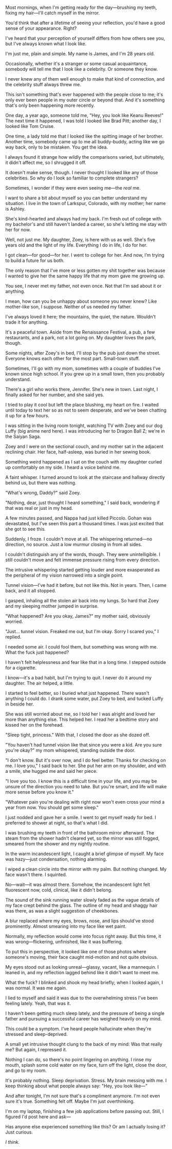 Most mornings, when I'm getting ready for the day—brushing my teeth, fixing my hair—I'll catch myself in the mirror.

You'd think that after a lifetime of seeing your reflection, you'd have a good sense of your appearance. Right?

I've heard that your perception of yourself differs from how others see you, but I've always known what I look like.

I'm just me, plain and simple. My name is James, and I'm 28 years old.

Occasionally, whether it's a stranger or some casual acquaintance, somebody will tell me that I look like a celebrity. Or someone they know.

I never knew any of them well enough to make that kind of connection, and the celebrity stuff always threw me.

This isn't something that's ever happened with the people close to me; it's only ever been people in my outer circle or beyond that. And it's something that's only been happening more recently.

One day, a year ago, someone told me, "Hey, you look like Keanu Reeves!" The next time it happened, I was told I looked like Brad Pitt; another day, I looked like Tom Cruise.

One time, a lady told me that I looked like the spitting image of her brother. Another time, somebody came up to me all buddy-buddy, acting like we go way back, only to be mistaken. You get the idea.

I always found it strange how wildly the comparisons varied, but ultimately, it didn't affect me, so I shrugged it off.

It doesn't make sense, though. I never thought I looked like any of those celebrities. So why do I look so familiar to complete strangers?

Sometimes, I wonder if they were even seeing me—the *real* me.

I want to share a bit about myself so you can better understand my situation. I live in the town of Larkspur, Colorado, with my mother; her name is Ashley.

She's kind-hearted and always had my back. I'm fresh out of college with my bachelor's and still haven't landed a career, so she's letting me stay with her for now.

Well, not just me. My daughter, Zoey, is here with us as well. She's five years old and the light of my life. Everything I do in life, I do for her.

I got clean—for good—for her. I went to college for her. And now, I’m trying to build a future for us both.

The only reason that I've more or less gotten my shit together was because I wanted to give her the same happy life that my mom gave me growing up.

You see, I never met my father, not even once. Not that I'm sad about it or anything.

I mean, how can you be unhappy about someone you never knew? Like mother-like son, I suppose. Neither of us needed my father.

I've always loved it here; the mountains, the quiet, the nature. Wouldn't trade it for anything.

It's a peaceful town. Aside from the Renaissance Festival, a pub, a few restaurants, and a park, not a lot going on. My daughter loves the park, though.

Some nights, after Zoey's in bed, I'll stop by the pub just down the street. Everyone knows each other for the most part. Small-town stuff.

Sometimes, I'll go with my mom, sometimes with a couple of buddies I've known since high school. If you grew up in a small town, then you probably understand.

There's a girl who works there, Jennifer. She's new in town. Last night, I finally asked for her number, and she said yes.

I tried to play it cool but left the place blushing, my heart on fire. I waited until today to text her so as not to seem desperate, and we've been chatting it up for a few hours.

I was sitting in the living room tonight, watching TV with Zoey and our dog Luffy (big anime nerd here). I was introducing her to Dragon Ball Z; we're in the Saiyan Saga.

Zoey and I were on the sectional couch, and my mother sat in the adjacent reclining chair. Her face, half-asleep, was buried in her sewing book.

Something weird happened as I sat on the couch with my daughter curled up comfortably on my side. I heard a voice behind me.

A faint whisper. I turned around to look at the staircase and hallway directly behind us, but there was nothing.

"What's wrong, Daddy?" said Zoey.

"Nothing, dear, just thought I heard something," I said back, wondering if that was real or just in my head.

A few minutes passed, and Nappa had just killed Piccolo. Gohan was devastated, but I've seen this part a thousand times. I was just excited that she got to see this.

Suddenly, I froze. I couldn't move at all. The whispering returned—no direction, no source. Just a low murmur closing in from all sides.

I couldn't distinguish any of the words, though. They were unintelligible. I still couldn't move and felt immense pressure rising from every direction.

The intrusive whispering started getting louder and more exasperated as the peripheral of my vision narrowed into a single point.

Tunnel vision—I’ve had it before, but not like this. Not in years. Then, I came back, and it all stopped.

I gasped, inhaling all the stolen air back into my lungs. So hard that Zoey and my sleeping mother jumped in surprise.

"What happened? Are you okay, James?" my mother said, obviously worried.

"Just... tunnel vision. Freaked me out, but I'm okay. Sorry I scared you," I replied.

I needed some air. I could fool them, but something was wrong with me. What the fuck just happened?

I haven't felt helplessness and fear like that in a long time. I stepped outside for a cigarette.

I know—it's a bad habit, but I'm trying to quit. I never do it around my daughter. The air helped, a little.

I started to feel better, so I buried what just happened. There wasn't anything I could do. I drank some water, put Zoey to bed, and tucked Luffy in beside her.

She was still worried about me, so I told her I was alright and loved her more than anything else. This helped her. I read her a bedtime story and kissed her on the forehead.

"Sleep tight, princess." With that, I closed the door as she dozed off.

"You haven't had tunnel vision like that since you were a kid. Are you sure you're okay?" my mom whispered, standing outside the door.

"I don't know. But it's over now, and I do feel better. Thanks for checking on me. I love you," I said back to her. She put her arm on my shoulder, and with a smile, she hugged me and said her piece.

"I love you too. I know this is a difficult time in your life, and you may be unsure of the direction you need to take. But you're smart, and life will make more sense before you know it."

"Whatever pain you're dealing with right now won't even cross your mind a year from now. You should get some sleep."

I just nodded and gave her a smile. I went to get myself ready for bed. I preferred to shower at night, so that's what I did.

I was brushing my teeth in front of the bathroom mirror afterward. The steam from the shower hadn't cleared yet, so the mirror was still fogged, smeared from the shower and my nightly routine.

In the warm incandescent light, I caught a brief glimpse of myself. My face was hazy—just condensation, nothing alarming.

I wiped a clean circle into the mirror with my palm. But nothing changed. My face wasn't there. I squinted.

No—wait—it was almost there. Somehow, the incandescent light felt fluorescent now, cold, clinical, like it didn't belong.

The sound of the sink running water slowly faded as the vague details of my face crept behind the glass. The outline of my head and shaggy hair was there, as was a slight suggestion of cheekbones.

A blur replaced where my eyes, brows, nose, and lips should've stood prominently. Almost smearing into my face like wet paint.

Normally, my reflection would come into focus right away. But this time, it was wrong—flickering, unfinished, like it was buffering.

To put this in perspective, it looked like one of those photos where someone's moving, their face caught mid-motion and not quite obvious.

My eyes stood out as looking unreal—glassy, vacant, like a mannequin. I leaned in, and my reflection lagged behind like it didn't want to meet me.

What the fuck? I blinked and shook my head briefly; when I looked again, I was normal. It was me again.

I lied to myself and said it was due to the overwhelming stress I've been feeling lately. Yeah, that was it.

I haven't been getting much sleep lately, and the pressure of being a single father and pursuing a successful career has weighed heavily on my mind.

This could be a symptom. I've heard people hallucinate when they're stressed and sleep-deprived.

A small yet intrusive thought clung to the back of my mind: Was that really me? But again, I repressed it.

Nothing I can do, so there's no point lingering on anything. I rinse my mouth, splash some cold water on my face, turn off the light, close the door, and go to my room.

It's probably nothing. Sleep deprivation. Stress. My brain messing with me. I keep thinking about what people always say: "Hey, you look like—"

And after tonight, I'm not sure that's a compliment anymore. I'm not even sure it's true. Something felt off. Maybe I'm just overthinking.

I'm on my laptop, finishing a few job applications before passing out. Still, I figured I'd post here and ask—

Has anyone else experienced something like this? Or am I actually losing it? Just curious.

*I think.*

